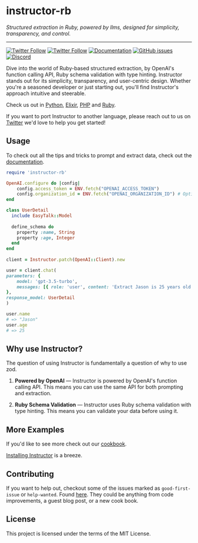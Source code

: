 # instructor-rb

_Structured extraction in Ruby, powered by llms, designed for simplicity, transparency, and control._

---

[![Twitter Follow](https://img.shields.io/twitter/follow/jxnlco?style=social)](https://twitter.com/jxnlco)
[![Twitter Follow](https://img.shields.io/twitter/follow/sergiobayona?style=social)](https://twitter.com/sergiobayona)
[![Documentation](https://img.shields.io/badge/docs-available-brightgreen)](https://jxnl.github.io/instructor-rb)
[![GitHub issues](https://img.shields.io/github/issues/instructor-ai/instructor-js.svg)](https://github.com/instructor-ai/instructor-rb/issues)
[![Discord](https://img.shields.io/discord/1192334452110659664?label=discord)](https://discord.gg/DWHZdqpNgz)

Dive into the world of Ruby-based structured extraction, by OpenAI's function calling API, Ruby schema validation with type hinting. Instructor stands out for its simplicity, transparency, and user-centric design. Whether you're a seasoned developer or just starting out, you'll find Instructor's approach intuitive and steerable.

Check us out in [Python](https://jxnl.github.io/instructor/), [Elixir](https://github.com/thmsmlr/instructor_ex/), [PHP](https://github.com/cognesy/instructor-php/) and [Ruby](https://github.com/instructor-ai/instructor-rb).

If you want to port Instructor to another language, please reach out to us on [Twitter](https://twitter.com/jxnlco) we'd love to help you get started!

## Usage

To check out all the tips and tricks to prompt and extract data, check out the [documentation](https://instructor-ai.github.io/instructor-rb/tips/prompting/).

```Ruby
require 'instructor-rb'

OpenAI.configure do |config|
    config.access_token = ENV.fetch("OPENAI_ACCESS_TOKEN")
    config.organization_id = ENV.fetch("OPENAI_ORGANIZATION_ID") # Optional.
end

class UserDetail
  include EasyTalk::Model
  
  define_schema do
    property :name, String
    property :age, Integer
  end
end
  
client = Instructor.patch(OpenAI::Client).new

user = client.chat(
parameters: {
    model: 'gpt-3.5-turbo',
    messages: [{ role: 'user', content: 'Extract Jason is 25 years old' }]
},
response_model: UserDetail
)

user.name
# => "Jason"
user.age
# => 25
```

## Why use Instructor?

The question of using Instructor is fundamentally a question of why to use zod.

1. **Powered by OpenAI** — Instructor is powered by OpenAI's function calling API. This means you can use the same API for both prompting and extraction.

2. **Ruby Schema Validation** — Instructor uses Ruby schema validation with type hinting. This means you can validate your data before using it.

## More Examples

If you'd like to see more check out our [cookbook](examples/index.md).

[Installing Instructor](installation.md) is a breeze. 

## Contributing

If you want to help out, checkout some of the issues marked as `good-first-issue` or `help-wanted`. Found [here](https://github.com/instructor-ai/instructor-js/labels/good%20first%20issue). They could be anything from code improvements, a guest blog post, or a new cook book.

## License

This project is licensed under the terms of the MIT License.
